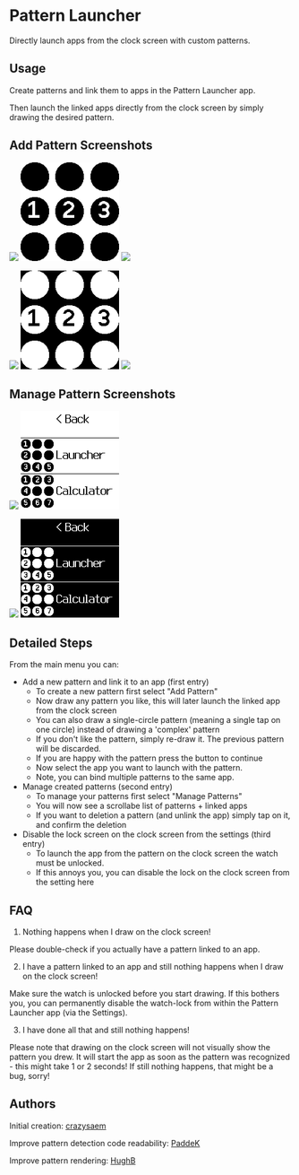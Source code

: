 # Pattern Launcher

Directly launch apps from the clock screen with custom patterns.

## Usage

Create patterns and link them to apps in the Pattern Launcher app.

Then launch the linked apps directly from the clock screen by simply drawing the desired pattern.

## Add Pattern Screenshots

![](main_menu_add_light.png)
![](add_pattern_light.png)
![](select_app_light.png)

![](main_menu_add_dark.png)
![](add_pattern_dark.png)
![](select_app_dark.png)

## Manage Pattern Screenshots

![](main_menu_manage_light.png)
![](manage_patterns_light.png)

![](main_menu_manage_dark.png)
![](manage_patterns_dark.png)

## Detailed Steps

From the main menu you can:

- Add a new pattern and link it to an app (first entry)
  - To create a new pattern first select "Add Pattern"
  - Now draw any pattern you like, this will later launch the linked app from the clock screen
  - You can also draw a single-circle pattern (meaning a single tap on one circle) instead of drawing a 'complex' pattern
  - If you don't like the pattern, simply re-draw it. The previous pattern will be discarded.
  - If you are happy with the pattern press the button to continue
  - Now select the app you want to launch with the pattern.
  - Note, you can bind multiple patterns to the same app.
- Manage created patterns (second entry)
  - To manage your patterns first select "Manage Patterns"
  - You will now see a scrollabe list of patterns + linked apps
  - If you want to deletion a pattern (and unlink the app) simply tap on it, and confirm the deletion
- Disable the lock screen on the clock screen from the settings (third entry)
  - To launch the app from the pattern on the clock screen the watch must be unlocked.
  - If this annoys you, you can disable the lock on the clock screen from the setting here

## FAQ

1. Nothing happens when I draw on the clock screen!

Please double-check if you actually have a pattern linked to an app.

2. I have a pattern linked to an app and still nothing happens when I draw on the clock screen!

Make sure the watch is unlocked before you start drawing. If this bothers you, you can permanently disable the watch-lock from within the Pattern Launcher app (via the Settings).

3. I have done all that and still nothing happens!

Please note that drawing on the clock screen will not visually show the pattern you drew. It will start the app as soon as the pattern was recognized - this might take 1 or 2 seconds! If still nothing happens, that might be a bug, sorry!

## Authors

Initial creation: [crazysaem](https://github.com/crazysaem)

Improve pattern detection code readability: [PaddeK](http://forum.espruino.com/profiles/117930/)

Improve pattern rendering: [HughB](http://forum.espruino.com/profiles/167235/)
